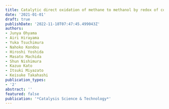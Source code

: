 ```yaml
---
title: Catalytic direct oxidation of methane to methanol by redox of copper mordenite
date: '2021-01-01'
draft: true
publishDate: '2022-11-18T07:47:45.499043Z'
authors:
- Junya Ohyama
- Airi Hirayama
- Yuka Tsuchimura
- Nahoko Kondou
- Hiroshi Yoshida
- Masato Machida
- Shun Nishimura
- Kazuo Kato
- Itsuki Miyazato
- Keisuke Takahashi
publication_types:
- '2'
abstract: ''
featured: false
publication: '*Catalysis Science & Technology*'
---
```


